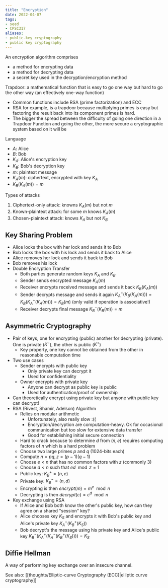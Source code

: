 ```yaml
---
title: "Encryption"
date: 2022-04-07
tags:
- seed
- CPSC317
aliases:
- public-key cryptography
- public key cryptography
---
```


An encryption algorithm comprises
- a method for encrypting data
- a method for decrypting data
- a secret key used in the decryption/encryption method

Trapdoor: a mathematical function that is easy to go one way but hard to go the other way (an effectively one-way function)
- Common functions include RSA (prime factorization) and ECC
- RSA for example, is a trapdoor because multiplying primes is easy but factoring the result back into its component primes is hard.
- The bigger the spread between the difficulty of going one direction in a Trapdoor Function and going the other, the more secure a cryptographic system based on it will be

Language
- $A$: Alice
- $B$: Bob
- $K_A$: Alice's encryption key
- $K_B$: Bob's decryption key
- $m$: plaintext message
- $K_A(m)$: ciphertext, encrypted with key $K_A$
- $K_B(K_A(m)) = m$

Types of attacks
1. Ciphertext-only attack: knowns $K_A(m)$ but not $m$
2. Known-plaintext attack: for some $m$ knows $K_A(m)$
3. Chosen-plaintext attack: knows $K_A$ but not $K_B$

## Key Sharing Problem
- Alice locks the box with her lock and sends it to Bob
- Bob locks the box with his lock and sends it back to Alice
- Alice removes her lock and sends it back to Bob
- Bob removes his lock
- Double Encryption Transfer
	- Both parties generate random keys $K_A$ and $K_B$
	- Sender sends encrypted message $K_A(m)$
	- Receiver encrypts received message and sends it back $K_B(K_A(m))$
	- Sender decrypts message and sends it again $K^-_{A}(K_B(K_A(m))) = K_B(K^+_{A}(K_A(m))) = K_B(m)$ (only valid if operation is associative!)
	- Receiver decrypts final message $K^-_{B}(K_B(m)) = m$

## Asymmetric Cryptography
- Pair of keys, one for encrypting (public) another for decrypting (private). One is private ($K^-$), the other is public ($K^+$)
	- Key property, one key cannot be obtained from the other in reasonable computation time
- Two use cases
	- Sender encrypts with public key
		- Only private key can decrypt it
		- Used for confidentiality
	- Owner encrypts with private key
		- Anyone can decrypt as public key is public
		- Used for authentication/proof of ownership
- Can theoretically encrypt using private key but anyone with public key can decrypt!
- RSA (Rivest, Shamir, Adelson) Algorithm
	- Relies on modular arithmetic
		- Unfortunately, also really slow :((
		- Encryption/decryption are computation-heavy. Ok for occasional communication but too slow for extensive data transfer
		- Good for establishing initial secure connection
	- Hard to crack because to determine $d$ from $(n, e)$ requires computing factors of $n$ which is a hard problem
	- Choose two large primes $p$ and $q$ (1024-bits each)
	- Compute $n = pq, z = (p-1)(q-1)$
	- Choose $e < n$ that has no common factors with $z$ (commonly 3)
	- Choose $d < n$ such that $ed \mod z = 1$
	- Public key: $K^+_B=(n,e)$
	- Private key: $K^-_B = (n,d)$
	- Encrypting is then $encrypt(m) = m^e \mod n$
	- Decrypting is then $decrypt(c) = c^d\mod n$
- Key exchange using RSA
	- If Alice and Bob both know the other's public key, how can they agree on a shared "session" key?
	- Alice chooses key $K_S$ and encrypts it with Bob's public key and Alice's private key $K_A^-(K_B^+(K_S))$
	- Bob decrypt's the message using his private key and Alice's public key $K_B^-(K_A^+(K_A^-(K_B^+(K_S)))) = K_S$

## Diffie Hellman
A way of performing key exchange over an insecure channel.

See also: [[thoughts/Elliptic-curve Cryptography (ECC)|elliptic curve cryptography]]